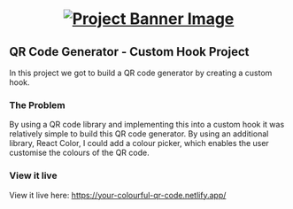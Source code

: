 <h1 align="center">
  <a href="">
    <img src="/src/assets/custom-hooks.svg" alt="Project Banner Image">
  </a>
</h1>

## QR Code Generator - Custom Hook Project

In this project we got to build a QR code generator by creating a custom hook.

### The Problem

By using a QR code library and implementing this into a custom hook it was relatively simple to build this QR code generator. By using an additional library, React Color, I could add a colour picker, which enables the user customise the colours of the QR code.

### View it live

View it live here:
https://your-colourful-qr-code.netlify.app/
